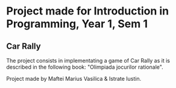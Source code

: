 # Project made for Introduction in Programming, Year 1, Sem 1
## Car Rally

The project consists in implementating a game of Car Rally as it is described in the following book: "Olimpiada jocurilor rationale". 

Project made by Maftei Marius Vasilica & Istrate Iustin.
